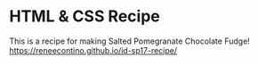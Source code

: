 # HTML & CSS Recipe
This is a recipe for making Salted Pomegranate Chocolate Fudge!
https://reneecontino.github.io/id-sp17-recipe/
